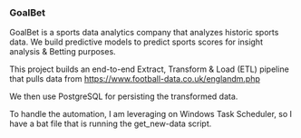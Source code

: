 ### GoalBet
 
GoalBet is a sports data analytics company that analyzes historic sports data. We build predictive models to predict sports scores for insight analysis & Betting purposes.

This project builds an end-to-end Extract, Transform & Load (ETL) pipeline that pulls data from https://www.football-data.co.uk/englandm.php

We then use PostgreSQL for persisting the transformed data.

To handle the automation, I am leveraging on Windows Task Scheduler, so I have a bat file that is running the get_new-data script.
